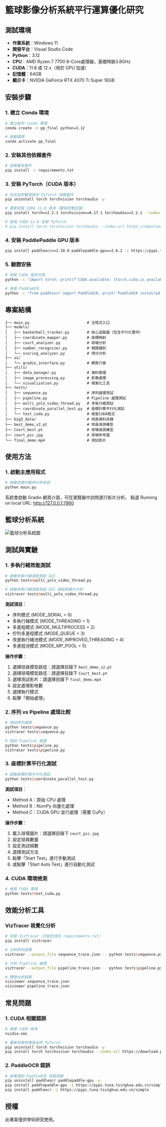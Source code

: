 # 籃球影像分析系統平行運算優化研究

## 測試環境

- **作業系統**：Windows 11
- **開發平台**：Visual Studio Code 
- **Python**：3.12
- **CPU**：AMD Ryzen 7 7700 8-Core處理器，基礎時脈3.8GHz
- **CUDA**：11.8 或 12.x（用於 GPU 加速）
- **記憶體**：64GB 
- **顯示卡**：NVIDIA GeForce RTX 4070 Ti Super 16GB

## 安裝步驟

### 1. 建立 Conda 環境

```bash
# 建立新的 conda 環境
conda create -n pp_final python=3.12

# 啟動環境
conda activate pp_final
```

### 2. 安裝其他依賴套件

```bash
# 安裝基本套件
pip install -r requirements.txt
```

### 3. 安裝 PyTorch（CUDA 版本）

```bash
# 先完全卸載現有的 PyTorch 相關套件
pip uninstall torch torchvision torchaudio -y

# 重新安裝 CUDA 11.8 版本（確保完整支援）
pip install torch==2.2.1 torchvision==0.17.1 torchaudio==2.2.1 --index-url https://download.pytorch.org/whl/cu118

# 或為 CUDA 12.6 安裝 PyTorch
# pip install torch torchvision torchaudio --index-url https://download.pytorch.org/whl/cu126
```

### 4. 安裝 PaddlePaddle GPU 版本

```bash
pip install paddleocr==2.10.0 paddlepaddle-gpu==2.6.2 -i https://pypi.tuna.tsinghua.edu.cn/simple
```

### 5. 驗證安裝

```bash
# 檢查 CUDA 是否可用
python -c "import torch; print(f'CUDA available: {torch.cuda.is_available()}')"

# 檢查 PaddleOCR
python -c "from paddleocr import PaddleOCR; print('PaddleOCR installed successfully')"
```

## 專案結構

```
├── main.py                          # 主程式入口
├── models/
│   ├── basketball_tracker.py        # 核心追蹤器（包含平行化實作）
│   ├── coordinate_mapper.py         # 座標映射
│   ├── court_analyzer.py            # 球場分析
│   ├── number_recognizer.py         # 號碼識別
│   └── scoring_analyzer.py          # 得分分析
├── ui/
│   └── gradio_interface.py          # 網頁介面
├── utils/
│   ├── data_manager.py              # 資料管理
│   ├── image_processing.py          # 影像處理
│   └── visualization.py             # 視覺化工具
├── tests/
│   ├── sequence.py                  # 序列處理測試
│   ├── pipeline.py                  # Pipeline 處理測試
│   ├── multi_yolo_video_thread.py   # 多執行緒測試
│   ├── coordinate_parallel_test.py  # 座標計算平行化測試
│   └── test_cuda.py                 # 檢查CUDA程式
├── big3_data/                       # 球員資料目錄
├── best_demo_v2.pt                  # 球員偵測模型
├── Court_best.pt                    # 球場偵測模型
├── court_pic.jpg                    # 球場參考圖
└── final_demo.mp4                   # 測試影片
```

## 使用方法

### 1. 啟動主應用程式

```bash
# 啟動完整的籃球分析系統
python main.py
```

系統會啟動 Gradio 網頁介面，可在瀏覽器中訪問進行影片分析。
點選 Running on local URL: http://127.0.0.1:7860

## 籃球分析系統
![籃球分析系統圖](./readme_image/main.png)

## 測試與實驗

### 1. 多執行緒效能測試

```bash
# 啟動多執行緒效能測試 GUI
python tests\multi_yolo_video_thread.py

# 啟動多執行緒效能測試 GUI 搭配視覺化分析
viztracer tests\multi_yolo_video_thread.py
```

**測試項目**：
- 序列模式 (MODE_SERIAL = 0)
- 多執行緒模式 (MODE_THREADING = 1) 
- 多進程模式 (MODE_MULTIPROCESS = 2)
- 佇列多進程模式 (MODE_QUEUE = 3)
- 改進執行緒池模式 (MODE_IMPROVED_THREADING = 4)
- 多進程池模式 (MODE_MP_POOL = 5)

**操作步驟**：
1. 選擇球員模型路徑：請選擇目錄下 `best_demo_v2.pt`
2. 選擇球場模型路徑：請選擇目錄下 `Court_best.pt`
3. 選擇測試影片：請選擇目錄下 `final_demo.mp4`
4. 設定處理影格數
5. 選擇執行模式
6. 點擊「開始處理」

### 2. 序列 vs Pipeline 處理比較

```bash
# 測試序列處理
python tests\sequence.py
viztracer tests\sequence.py

# 測試 Pipeline 處理
python tests\pipeline.py
viztracer tests\pipeline.py
```

### 3. 座標計算平行化測試

```bash
# 啟動座標計算平行化測試
python tests\coordinate_parallel_test.py
```

**測試項目**：
- Method A：原始 CPU 處理
- Method B：NumPy 向量化處理  
- Method C：CUDA GPU 並行處理（需要 CuPy）

**操作步驟**：
1. 載入球場圖片：請選擇目錄下 `court_pic.jpg`
2. 設定球員數量
3. 設定測試幀數
4. 選擇測試方法
5. 點擊「Start Test」進行手動測試
6. 或點擊「Start Auto Test」進行自動化測試

### 4. CUDA 環境檢測

```bash
# 檢查 CUDA 環境
python tests\test_cuda.py
```

## 效能分析工具

### VizTracer 視覺化分析

```bash
# 安裝 VizTracer（已經包含在 requirements.txt）
pip install viztracer

# 分析序列處理
viztracer --output_file sequence_trace.json -- python tests\sequence.py

# 分析 Pipeline 處理  
viztracer --output_file pipeline_trace.json -- python tests\pipeline.py

# 開啟分析結果
vizviewer sequence_trace.json
vizviewer pipeline_trace.json
```

## 常見問題

### 1. CUDA 相關錯誤

```bash
# 檢查 CUDA 版本
nvidia-smi

# 重新安裝對應版本的 PyTorch
pip uninstall torch torchvision torchaudio -y
pip install torch torchvision torchaudio --index-url https://download.pytorch.org/whl/cu118
```

### 2. PaddleOCR 錯誤

```bash
# 如果遇到 PaddleOCR 安裝問題
pip uninstall paddleocr paddlepaddle-gpu -y
pip install paddlepaddle-gpu -i https://pypi.tuna.tsinghua.edu.cn/simple
pip install paddleocr -i https://pypi.tuna.tsinghua.edu.cn/simple
```

## 授權

此專案僅供學術研究使用。